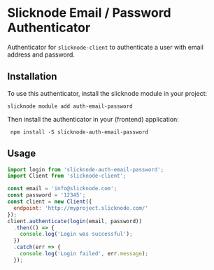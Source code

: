 # Slicknode Email / Password Authenticator

Authenticator for `slicknode-client` to authenticate a user with email address and password.

## Installation

To use this authenticator, install the slicknode module in your project: 

    slicknode module add auth-email-password

Then install the authenticator in your (frontend) application:

     npm install -S slicknode-auth-email-password


## Usage

```javascript
import login from 'slicknode-auth-email-password';
import Client from 'slicknode-client';

const email = 'info@slicknode.com';
const password = '12345';
const client = new Client({
  endpoint: 'http://myproject.slicknode.com/'
});
client.authenticate(login(email, password))
  .then(() => {
    console.log('Login was successful');
  })
  .catch(err => {
    console.log('Login failed', err.message);
  });
```

